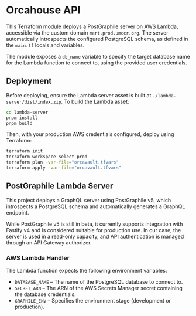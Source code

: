 # Orcahouse API

This Terraform module deploys a PostGraphile server on AWS Lambda, accessible via the custom domain `mart.prod.umccr.org`. The server automatically introspects the configured PostgreSQL schema, as defined in the `main.tf` locals and variables.

The module exposes a `db_name` variable to specify the target database name for the Lambda function to connect to, using the provided user credentials.

## Deployment

Before deploying, ensure the Lambda server asset is built at `./lambda-server/dist/index.zip`. To build the Lambda asset:

```sh
cd lambda-server
pnpm install
pnpm build
```

Then, with your production AWS credentials configured, deploy using Terraform:

```sh
terraform init
terraform workspace select prod
terraform plan -var-file="orcavault.tfvars"
terraform apply -var-file="orcavault.tfvars"
```

## PostGraphile Lambda Server

This project deploys a GraphQL server using PostGraphile v5, which introspects a PostgreSQL schema and automatically generates a GraphQL endpoint.

While PostGraphile v5 is still in beta, it currently supports integration with Fastify v4 and is considered suitable for production use. In our case, the server is used in a read-only capacity, and API authentication is managed through an API Gateway authorizer.

### AWS Lambda Handler

The Lambda function expects the following environment variables:

- `DATABASE_NAME` – The name of the PostgreSQL database to connect to.
- `SECRET_ARN` – The ARN of the AWS Secrets Manager secret containing the database credentials.
- `GRAPHILE_ENV` – Specifies the environment stage (development or production).
